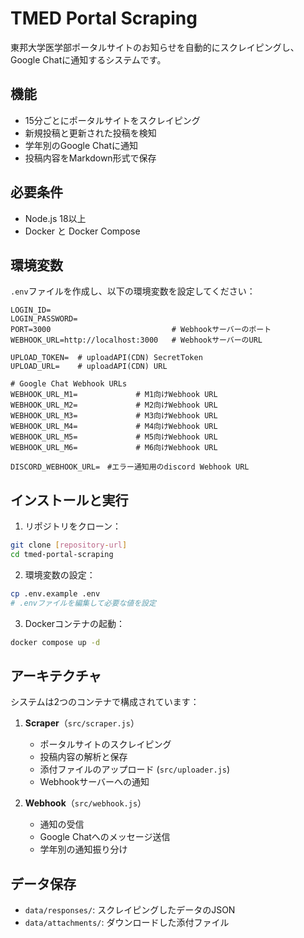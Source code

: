 # TMED Portal Scraping

東邦大学医学部ポータルサイトのお知らせを自動的にスクレイピングし、Google Chatに通知するシステムです。

## 機能

- 15分ごとにポータルサイトをスクレイピング
- 新規投稿と更新された投稿を検知
- 学年別のGoogle Chatに通知
- 投稿内容をMarkdown形式で保存

## 必要条件

- Node.js 18以上
- Docker と Docker Compose

## 環境変数

`.env`ファイルを作成し、以下の環境変数を設定してください：

```env
LOGIN_ID=
LOGIN_PASSWORD=
PORT=3000                           # Webhookサーバーのポート
WEBHOOK_URL=http://localhost:3000   # WebhookサーバーのURL

UPLOAD_TOKEN=  # uploadAPI(CDN) SecretToken
UPLOAD_URL=    # uploadAPI(CDN) URL

# Google Chat Webhook URLs
WEBHOOK_URL_M1=             # M1向けWebhook URL
WEBHOOK_URL_M2=             # M2向けWebhook URL
WEBHOOK_URL_M3=             # M3向けWebhook URL
WEBHOOK_URL_M4=             # M4向けWebhook URL
WEBHOOK_URL_M5=             # M5向けWebhook URL
WEBHOOK_URL_M6=             # M6向けWebhook URL

DISCORD_WEBHOOK_URL=　#エラー通知用のdiscord Webhook URL
```

## インストールと実行

1. リポジトリをクローン：
```bash
git clone [repository-url]
cd tmed-portal-scraping
```

2. 環境変数の設定：
```bash
cp .env.example .env
# .envファイルを編集して必要な値を設定
```

3. Dockerコンテナの起動：
```bash
docker compose up -d
```

## アーキテクチャ

システムは2つのコンテナで構成されています：

1. **Scraper**（`src/scraper.js`）
   - ポータルサイトのスクレイピング
   - 投稿内容の解析と保存
   - 添付ファイルのアップロード (`src/uploader.js`)
   - Webhookサーバーへの通知

2. **Webhook**（`src/webhook.js`）
   - 通知の受信
   - Google Chatへのメッセージ送信
   - 学年別の通知振り分け

## データ保存

- `data/responses/`: スクレイピングしたデータのJSON
- `data/attachments/`: ダウンロードした添付ファイル
